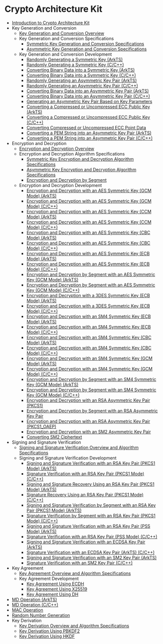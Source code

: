 # Crypto Architecture Kit

- [Introduction to Crypto Architecture Kit](crypto-architecture-kit-intro.md)
- Key Generation and Conversion
  - [Key Generation and Conversion Overview](crypto-key-generation-conversion-overview.md)
  - Key Generation and Conversion Specifications
    - [Symmetric Key Generation and Conversion Specifications](crypto-sym-key-generation-conversion-spec.md)
    - [Asymmetric Key Generation and Conversion Specifications](crypto-asym-key-generation-conversion-spec.md)
  - Key Generation and Conversion Development
    - [Randomly Generating a Symmetric Key (ArkTS)](crypto-generate-sym-key-randomly.md)
    - [Randomly Generating a Symmetric Key (C/C++)](crypto-generate-sym-key-randomly-ndk.md)
    - [Converting Binary Data into a Symmetric Key (ArkTS)](crypto-convert-binary-data-to-sym-key.md)
    - [Converting Binary Data into a Symmetric Key (C/C++)](crypto-convert-binary-data-to-sym-key-ndk.md)
    - [Randomly Generating an Asymmetric Key Pair (ArkTS)](crypto-generate-asym-key-pair-randomly.md)
    - [Randomly Generating an Asymmetric Key Pair (C/C++)](crypto-generate-asym-key-pair-randomly-ndk.md)
    - [Converting Binary Data into an Asymmetric Key Pair (ArkTS)](crypto-convert-binary-data-to-asym-key-pair.md)
    - [Converting Binary Data into an Asymmetric Key Pair (C/C++)](crypto-convert-binary-data-to-asym-key-pair-ndk.md)
    - [Generating an Asymmetric Key Pair Based on Key Parameters](crypto-generate-asym-key-pair-from-key-spec.md)
    - [Converting a Compressed or Uncompressed ECC Public Key (ArkTS)](crypto-convert-compressed-or-uncompressed-ECC-pubkey.md)
    - [Converting a Compressed or Uncompressed ECC Public Key (C/C++)](crypto-convert-compressed-or-uncompressed-ECC-pubkey-ndk.md)
    - [Converting Compressed or Uncompressed ECC Point Data](crypto-convert-compressed-or-uncompressed-ECC-point.md)
    - [Converting a PEM String into an Asymmetric Key Pair (ArkTS)](crypto-convert-string-data-to-asym-key-pair.md)
    - [Converting a PEM String into an Asymmetric Key Pair (C/C++)](crypto-convert-string-data-to-asym-key-pair-ndk.md)
- Encryption and Decryption
  - [Encryption and Decryption Overview](crypto-encryption-decryption-overview.md)
  - Encryption and Decryption Algorithm Specifications
    - [Symmetric Key Encryption and Decryption Algorithm Specifications](crypto-sym-encrypt-decrypt-spec.md)
    - [Asymmetric Key Encryption and Decryption Algorithm Specifications](crypto-asym-encrypt-decrypt-spec.md)
    - [Encryption and Decryption by Segment](crypto-encrypt-decrypt-by-segment.md)
  - Encryption and Decryption Development
    - [Encryption and Decryption with an AES Symmetric Key (GCM Mode) (ArkTS)](crypto-aes-sym-encrypt-decrypt-gcm.md)
    - [Encryption and Decryption with an AES Symmetric Key (GCM Mode) (C/C++)](crypto-aes-sym-encrypt-decrypt-gcm-ndk.md)
    - [Encryption and Decryption with an AES Symmetric Key (CCM Mode) (ArkTS)](crypto-aes-sym-encrypt-decrypt-ccm.md)
    - [Encryption and Decryption with an AES Symmetric Key (CCM Mode) (C/C++)](crypto-aes-sym-encrypt-decrypt-ccm-ndk.md)
    - [Encryption and Decryption with an AES Symmetric Key (CBC Mode) (ArkTS)](crypto-aes-sym-encrypt-decrypt-cbc.md)
    - [Encryption and Decryption with an AES Symmetric Key (CBC Mode) (C/C++)](crypto-aes-sym-encrypt-decrypt-cbc-ndk.md)
    - [Encryption and Decryption with an AES Symmetric Key (ECB Mode) (ArkTS)](crypto-aes-sym-encrypt-decrypt-ecb.md)
    - [Encryption and Decryption with an AES Symmetric Key (ECB Mode) (C/C++)](crypto-aes-sym-encrypt-decrypt-ecb-ndk.md)
    - [Encryption and Decryption by Segment with an AES Symmetric Key (GCM Mode) (ArkTS)](crypto-aes-sym-encrypt-decrypt-gcm-by-segment.md)
    - [Encryption and Decryption by Segment with an AES Symmetric Key (GCM Mode) (C/C++)](crypto-aes-sym-encrypt-decrypt-gcm-by-segment-ndk.md)
    - [Encryption and Decryption with a 3DES Symmetric Key (ECB Mode) (ArkTS)](crypto-3des-sym-encrypt-decrypt-ecb.md)
    - [Encryption and Decryption with a 3DES Symmetric Key (ECB Mode) (C/C++)](crypto-3des-sym-encrypt-decrypt-ecb-ndk.md)
    - [Encryption and Decryption with an SM4 Symmetric Key (ECB Mode) (ArkTS)](crypto-sm4-sym-encrypt-decrypt-ecb.md)
    - [Encryption and Decryption with an SM4 Symmetric Key (ECB Mode) (C/C++)](crypto-3des-sym-encrypt-decrypt-ecb-ndk.md)
    - [Encryption and Decryption with an SM4 Symmetric Key (CBC Mode) (ArkTS)](crypto-sm4-sym-encrypt-decrypt-cbc.md)
    - [Encryption and Decryption with an SM4 Symmetric Key (CBC Mode) (C/C++)](crypto-sm4-sym-encrypt-decrypt-cbc-ndk.md)
    - [Encryption and Decryption with an SM4 Symmetric Key (GCM Mode) (ArkTS)](crypto-sm4-sym-encrypt-decrypt-gcm.md)
    - [Encryption and Decryption with an SM4 Symmetric Key (GCM Mode) (C/C++)](crypto-sm4-sym-encrypt-decrypt-gcm-ndk.md)
    - [Encryption and Decryption by Segment with an SM4 Symmetric Key (GCM Mode) (ArkTS)](crypto-sm4-sym-encrypt-decrypt-gcm-by-segment.md)
    - [Encryption and Decryption by Segment with an SM4 Symmetric Key (GCM Mode) (C/C++)](crypto-sm4-sym-encrypt-decrypt-gcm-by-segment-ndk.md)
    - [Encryption and Decryption with an RSA Asymmetric Key Pair (PKCS1)](crypto-rsa-asym-encrypt-decrypt-pkcs1.md)
    - [Encryption and Decryption by Segment with an RSA Asymmetric Key Pair](crypto-rsa-asym-encrypt-decrypt-by-segment.md)
    - [Encryption and Decryption with an RSA Asymmetric Key Pair (PKCS1_OAEP)](crypto-rsa-asym-encrypt-decrypt-pkcs1_oaep.md)
    - [Encryption and Decryption with an SM2 Asymmetric Key Pair](crypto-sm2-asym-encrypt-decrypt.md)
    - [Converting SM2 Ciphertext](crypto-sm2-ciphertext-conversion.md)
- Signing and Signature Verification
  - [Signing and Signature Verification Overview and Algorithm Specifications](crypto-sign-sig-verify-overview.md)
  - Signing and Signature Verification Development
    - [Signing and Signature Verification with an RSA Key Pair (PKCS1 Mode) (ArkTS)](crypto-rsa-sign-sig-verify-pkcs1.md)
    - [Signature Verification with an RSA Key Pair (PKCS1 Mode) (C/C++)](crypto-rsa-sign-sig-verify-pkcs1-ndk.md)
    - [Signing and Signature Recovery Using an RSA Key Pair (PKCS1 Mode) (ArkTS)](crypto-rsa-sign-sig-verify-recover-pkcs1.md)
    - [Signature Recovery Using an RSA Key Pair (PKCS1 Mode) (C/C++)](crypto-rsa-sign-sig-verify-recover-pkcs1-ndk.md)
    - [Signing and Signature Verification by Segment with an RSA Key Pair (PKCS1 Mode) (ArkTS)](crypto-rsa-sign-sig-verify-pkcs1-by-segment.md)
    - [Signature Verification by Segment with an RSA Key Pair (PKCS1 Mode) (C/C++)](crypto-rsa-sign-sig-verify-pkcs1-by-segment-ndk.md)
    - [Signing and Signature Verification with an RSA Key Pair (PSS Mode) (ArkTS)](crypto-rsa-sign-sig-verify-pss.md)
    - [Signature Verification with an RSA Key Pair (PSS Mode) (C/C++)](crypto-rsa-sign-sig-verify-pss-ndk.md)
    - [Signing and Signature Verification with an ECDSA Key Pair (ArkTS)](crypto-ecdsa-sign-sig-verify.md)
    - [Signature Verification with an ECDSA Key Pair (ArkTS) (C/C++)](crypto-ecdsa-sign-sig-verify-ndk.md)
    - [Signing and Signature Verification with an SM2 Key Pair (ArkTS)](crypto-sm2-sign-sig-verify-pkcs1.md)
    - [Signature Verification with an SM2 Key Pair (C/C++)](crypto-sm2-sign-sig-verify-pkcs1-ndk.md)
- Key Agreement
  - [Key Agreement Overview and Algorithm Specifications](crypto-key-agreement-overview.md)
  - Key Agreement Development
    - [Key Agreement Using ECDH](crypto-key-agreement-using-ecdh.md)
    - [Key Agreement Using X25519](crypto-key-agreement-using-x25519.md)
    - [Key Agreement Using DH](crypto-key-agreement-using-dh.md)
- [MD Operation (ArkTS)](crypto-generate-message-digest.md)
- [MD Operation (C/C++)](crypto-generate-message-digest-ndk.md)
- [MAC Operation](crypto-compute-mac.md)
- [Random Number Generation](crypto-generate-random-number.md)
- Key Derivation
  - [Key Derivation Overview and Algorithm Specifications](crypto-key-derivation-overview.md)
  - [Key Derivation Using PBKDF2](crypto-key-derivation-using-pbkdf2.md)
  - [Key Derivation Using HKDF](crypto-key-derivation-using-hkdf.md)
